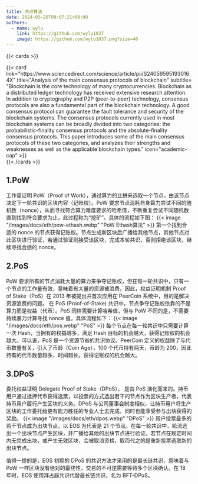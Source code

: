 ```yaml
---
title: 共识算法
date: 2024-03-20T09:07:21+08:00
authors:
  - name: wylu
    link: https://github.com/wylu1037
    image: https://github.com/wylu1037.png?size=40
---
```


{{< cards >}}

<div style="grid-column: 1 / span 3">
{{< card link="https://www.sciencedirect.com/science/article/pii/S240595951930164X" title="Analysis of the main consensus protocols of blockchain" subtitle= "Blockchain is the core technology of many cryptocurrencies. Blockchain as a distributed ledger technology has received extensive research attention. In addition to cryptography and P2P (peer-to-peer) technology, consensus protocols are also a fundamental part of the blockchain technology. A good consensus protocol can guarantee the fault tolerance and security of the blockchain systems. The consensus protocols currently used in most blockchain systems can be broadly divided into two categories: the probabilistic-finality consensus protocols and the absolute-finality consensus protocols. This paper introduces some of the main consensus protocols of these two categories, and analyzes their strengths and weaknesses as well as the applicable blockchain types." icon="academic-cap" >}}
</div>
{{< /cards >}}

## 1.PoW

工作量证明 PoW（Proof of Work），通过算力的比拼来选取一个节点，由该节点决定下一轮共识的区块内容（记账权）。PoW 要求节点消耗自身算力尝试不同的随机数（nonce），从而寻找符合算力难度要求的哈希值，不断重复尝试不同随机数直到找到符合要求为止，此过程称为“挖矿”。具体的流程如下图：
{{< image "/images/docs/eth/pow-ethash.webp" "PoW Ethash算法" >}}
第一个找到合适的 nonce 的节点获得记账权。节点生成新区块后广播给其他节点，其他节点对此区块进行验证，若通过验证则接受该区块，完成本轮共识，否则拒绝该区块，继续寻找合适的 nonce。

## 2.PoS

PoW 要求所有的节点消耗大量的算力来争夺记账权，但在每一轮共识中，只有一个节点的工作量有效，意味着有大量的资源被浪费，因此，权益证明机制 Proof of Stake（PoS）在 2013 年被提出并首次应用在 PeerCoin 系统中，目的是解决资源浪费的问题。
在 PoS (Proof-of-Stake) 共识中，节点争夺记账权依靠的不是算力而是权益（代币）。PoS 同样需要计算哈希值，但与 PoW 不同的是，不需要持续暴力计算寻找 nonce 值，具体流程如下：
{{< image "/images/docs/eth/pos.webp" "PoS" >}}
每个节点在每一轮共识中只需要计算一次 Hash，当拥有的权益越多，满足 Hash 目标的机会越大，获得记账权的机会越大。可以说，PoS 是一个资源节省的共识协议。PeerCoin 定义的权益除了与代币数量有关，引入了币龄（Coin Age），100 个代币持有两天，币龄为 200，因此持有的代币数量越多，时间越长，获得记账权的机会越大。

## 3.DPoS

委托权益证明 Delegate Proof of Stake（DPoS）， 是由 PoS 演化而来的。持币用户通过抵押代币获得选票，以投票的方式选出若干的节点作为区块生产者，代表持币用户履行产生区块的义务。DPoS 与公司董事会制度相似，让持币用户将生产区块的工作委托给更有能力胜任的专业人士去完成，同时也能享受参与出块获得的奖励。
{{< image "/images/docs/eth/dpos.webp" "DPoS" >}}
用户投票最多的若干节点成为出块节点，以 EOS 为代表是 21 个节点。在每一轮共识中，轮流选出一个出块节点产生区块，并广播给其他的出块节点进行验证。若节点在规定时间内无完成出块，或产生无效区块，会被取消资格，取而代之的是重新投票选取新的出块节点。

值得一提的是，EOS 初期的 DPoS 的共识方法才采用的是最长链共识，意味着与 PoW 一样区块没有绝对的最终性，交易的不可逆需要等待多个区块确认。在 18 年时，EOS 使用拜占庭共识代替最长链共识，名为 BFT-DPoS。
